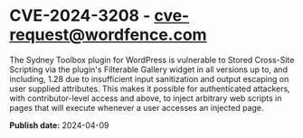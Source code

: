 # CVE-2024-3208 - cve-request@wordfence.com

The Sydney Toolbox plugin for WordPress is vulnerable to Stored Cross-Site Scripting via the plugin's Filterable Gallery widget in all versions up to, and including, 1.28 due to insufficient input sanitization and output escaping on user supplied attributes. This makes it possible for authenticated attackers, with contributor-level access and above, to inject arbitrary web scripts in pages that will execute whenever a user accesses an injected page.

**Publish date:** 2024-04-09
